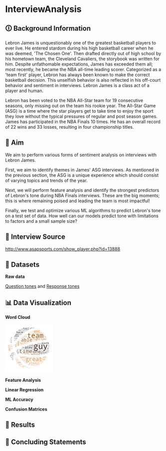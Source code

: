 # InterviewAnalysis
## 🛈 Background Information
Lebron James is unquestionably one of the greatest basketball players to ever live. He entered stardom during his high basketball career when he was deemed, 'The Chosen One'. Then drafted directly out of high school by his hometown team, the Cleveland Cavaliers, the storybook was written for him. Despite unfathomable expectations, James has exceeded them all; most recently, he became the NBA all-time leading scorer. Categorized as a 'team first' player, Lebron has always been known to make the correct basketball decision. This unselfish behavior is also reflected in his off-court behavior and sentiment in interviews. Lebron James is a class act of a player and human. 

Lebron has been voted to the NBA All-Star team for 19 consecutive seasons, only missing out on the team his rookie year. The All-Star Game (ASG) is a time where the star players get to take time to enjoy the sport they love without the typical pressures of regular and post season games. James has participated in the NBA Finals 10 times. He has an overall record of 22 wins and 33 losses, resulting in four championship titles. 

## 🎯 Aim
We aim to perform various forms of sentiment analysis on interviews with Lebron James. 

First, we aim to identify themes in James' ASG interviews. As mentioned in the previous section, the ASG is a unique experience which should consist of varying topics and trends of the year. 

Next, we will perform feature analysis and identify the strongest predictors of Lebron's tone during NBA Finals interviews. These are the big moments; this is where remaining poised and leading the team is most impactful! 

Finally, we test and optimize various ML algorithms to predict Lebron's tone on a test set of data. How well can our models predict tone with limitations to factors and a small sample size? 

## :mag_right: Interview Source
http://www.asapsports.com/show_player.php?id=13888

## 📁 Datasets
**Raw data**

[Question tones](https://github.com/BryceDecker/InterviewAnalysis/blob/main/Data_sets/Question_tones.csv) and [Response tones](https://github.com/BryceDecker/InterviewAnalysis/blob/main/Data_sets/Response_tones.csv)

## 📊 Data Visualization
**Word Cloud**

<img src="Data_visuals/Bball_wordcloud.png" width="30%"> 

**Feature Analysis**

**Linear Regression**

**ML Accuracy**

**Confusion Matrices**

## :bookmark_tabs: Results

## :closed_book: Concluding Statements
